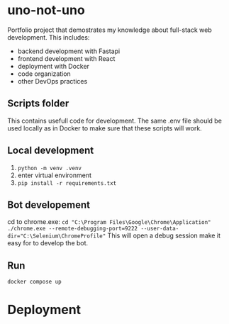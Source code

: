 # uno-not-uno
Portfolio project that demostrates my knowledge about full-stack web development. This includes:
- backend development with Fastapi
- frontend development with React
- deployment with Docker
- code organization
- other DevOps practices


## Scripts folder
This contains usefull code for development. The same .env file should be used locally as in Docker to make sure that these scripts will work.

## Local development
1. `python -m venv .venv`
1. enter virtual environment
2. `pip install -r requirements.txt`

## Bot developement
cd to chrome.exe: `cd "C:\Program Files\Google\Chrome\Application"`
`./chrome.exe --remote-debugging-port=9222 --user-data-dir="C:\Selenium\ChromeProfile"`
This will open a debug session make it easy for to develop the bot.

## Run
`docker compose up`

# Deployment
